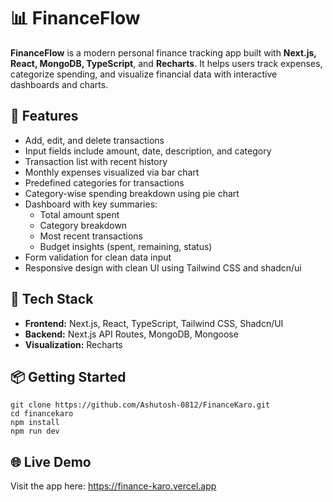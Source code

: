 <!DOCTYPE html>
<html lang="en">
<head>
  <meta charset="UTF-8" />
  <meta name="viewport" content="width=device-width, initial-scale=1.0"/>
  
</head>
<body>

  <h1>📊 FinanceFlow</h1>
  <p><strong>FinanceFlow</strong> is a modern personal finance tracking app built with <strong>Next.js, React, MongoDB, TypeScript</strong>, and <strong>Recharts</strong>. It helps users track expenses, categorize spending, and visualize financial data with interactive dashboards and charts.</p>

  <h2>🚀 Features</h2>
  <ul>
    <li>Add, edit, and delete transactions</li>
    <li>Input fields include amount, date, description, and category</li>
    <li>Transaction list with recent history</li>
    <li>Monthly expenses visualized via bar chart</li>
    <li>Predefined categories for transactions</li>
    <li>Category-wise spending breakdown using pie chart</li>
    <li>Dashboard with key summaries:
      <ul>
        <li>Total amount spent</li>
        <li>Category breakdown</li>
        <li>Most recent transactions</li>
        <li>Budget insights (spent, remaining, status)</li>
      </ul>
    </li>
    <li>Form validation for clean data input</li>
    <li>Responsive design with clean UI using Tailwind CSS and shadcn/ui</li>
  </ul>

  <h2>🧰 Tech Stack</h2>
  <ul>
    <li><strong>Frontend:</strong> Next.js, React, TypeScript, Tailwind CSS, Shadcn/UI</li>
    <li><strong>Backend:</strong> Next.js API Routes, MongoDB, Mongoose</li>
    <li><strong>Visualization:</strong> Recharts</li>
  </ul>

  <h2>📦 Getting Started</h2>
  <pre><code>git clone https://github.com/Ashutosh-0812/FinanceKaro.git
cd financekaro
npm install
npm run dev</code></pre>

  <h2>🌐 Live Demo</h2>
  <p>Visit the app here: <a href="https://finance-karo.vercel.app" target="_blank">https://finance-karo.vercel.app</a></p>

  

</body>
</html>
